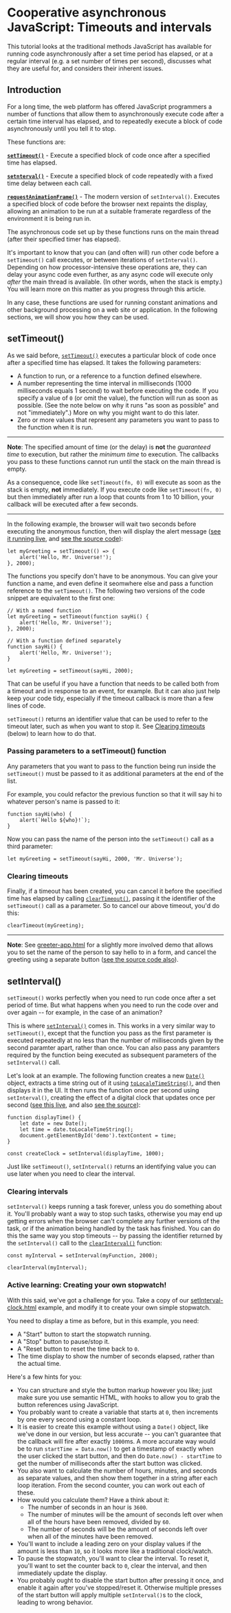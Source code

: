 # Cooperative asynchronous JavaScript: Timeouts and intervals

This tutorial looks at the traditional methods JavaScript has available for running code asynchronously after a set time period has elapsed, or at a regular interval (e.g. a set number of times per second), discusses what they are useful for, and considers their inherent issues.

## Introduction

For a long time, the web platform has offered JavaScript programmers a number of functions that allow them to asynchronously execute code after a certain time interval has elapsed, and to repeatedly execute a block of code asynchronously until you tell it to stop.

These functions are:

**[`setTimeout()`](https://developer.mozilla.org/en-US/docs/Web/API/WindowOrWorkerGlobalScope/setTimeout)** - Execute a specified block of code once after a specified time has elapsed.

**[`setnterval()`](https://developer.mozilla.org/en-US/docs/Web/API/WindowOrWorkerGlobalScope/setInterval)** - Execute a specified block of code repeatedly with a fixed time delay between each call.

**[`requestAnimationFrame()`](https://developer.mozilla.org/en-US/docs/Web/API/window/requestAnimationFrame)** - The modern version of `setInterval()`. Executes a specified block of code before the browser next repaints the display, allowing an animation to be run at a suitable framerate regardless of the environment it is being run in.

The asynchronous code set up by these functions runs on the main thread (after their specified timer has elapsed).

It's important to know that you can (and often will) run other code before a `setTimeout()` call executes, or between iterations of `setInterval()`. Depending on how processor-intensive these operations are, they can delay your async code even further, as any async code will execute only *after* the main thread is available. (In other words, when the stack is empty.) You will learn more on this matter as you progress through this article.

In any case, these functions are used for running constant animations and other background processing on a web site or application. In the following sections, we will show you how they can be used.

## setTimeout()

As we said before, [`setTimeout()`](https://developer.mozilla.org/en-US/docs/Web/API/WindowOrWorkerGlobalScope/setTimeout) executes a particular block of code once after a specified time has elapsed. It takes the following parameters:

* A function to run, or a reference to a function defined elsewhere.
* A number representing the time interval in milliseconds (1000 milliseconds equals 1 second) to wait before executing the code. If you specify a value of `0` (or omit the value), the function will run as soon as possible. (See the note below on why it runs "as soon as possible" and not "immediately".) More on why you might want to do this later.
* Zero or more values that represent any parameters you want to pass to the function when it is run.

<hr>

**Note**: The specified amount of time (or the delay) is **not** the *guaranteed time* to execution, but rather the *minimum time* to execution. The callbacks you pass to these functions cannot run until the stack on the main thread is empty.

As a consequence, code like `setTimeout(fn, 0)` will execute as soon as the stack is empty, **not** immediately. If you execute code like `setTimeout(fn, 0)` but then immediately after run a loop that counts from 1 to 10 billion, your callback will be executed after a few seconds.

<hr>

In the following example, the browser will wait two seconds before executing the anonymous function, then will display the alert message ([see it running live](), and [see the source code](https://github.com/AndrewSRea/My_Learning_Port/blob/main/JavaScript/Asynchronous_JS/Co-op_Async_JS_Timeouts_Intervals/simple-settimeout.html)):
```
let myGreeting = setTimeout(() => {
    alert('Hello, Mr. Universe!');
}, 2000);
```
The functions you specify don't have to be anonymous. You can give your function a name, and even define it seomwhere else and pass a function reference to the `setTimeout()`. The following two versions of the code snippet are equivalent to the first one:
```
// With a named function
let myGreeting = setTimeout(function sayHi() {
    alert('Hello, Mr. Universe!');
}, 2000);

// With a function defined separately
function sayHi() {
    alert('Hello, Mr. Universe!');
}

let myGreeting = setTimeout(sayHi, 2000);
```
That can be useful if you have a function that needs to be called both from a timeout and in response to an event, for example. But it can also just help keep your code tidy, especially if the timeout callback is more than a few lines of code.

`setTimeout()` returns an identifier value that can be used to refer to the timeout later, such as when you want to stop it. See [Clearing timeouts](https://github.com/AndrewSRea/My_Learning_Port/tree/main/JavaScript/Asynchronous_JS/Co-op_Async_JS_Timeouts_Intervals#clearing-timeouts) (below) to learn how to do that.

### Passing parameters to a setTimeout() function

Any parameters that you want to pass to the function being run inside the `setTimeout()` must be passed to it as additional parameters at the end of the list.

For example, you could refactor the previous function so that it will say hi to whatever person's name is passed to it:
```
function sayHi(who) {
    alert(`Hello ${who}!`);
}
```
Now you can pass the name of the person into the `setTimeout()` call as a third parameter:
```
let myGreeting = setTimeout(sayHi, 2000, 'Mr. Universe');
```

### Clearing timeouts

Finally, if a timeout has been created, you can cancel it before the specified time has elapsed by calling [`clearTimeout()`](https://developer.mozilla.org/en-US/docs/Web/API/WindowOrWorkerGlobalScope/clearTimeout), passing it the identifier of the `setTimeout()` call as a parameter. So to cancel our above timeout, you'd do this:
```
clearTimeout(myGreeting);
```

<hr>

**Note**: See [greeter-app.html]() for a slightly more involved demo that allows you to set the name of the person to say hello to in a form, and cancel the greeting using a separate button ([see the source code also](https://github.com/AndrewSRea/My_Learning_Port/blob/main/JavaScript/Asynchronous_JS/Co-op_Async_JS_Timeouts_Intervals/greeter-app.html)).

## setInterval()

`setTimeout()` works perfectly when you need to run code once after a set period of time. But what happens when you need to run the code over and over again -- for example, in the case of an animation?

This is where [`setInterval()`](https://developer.mozilla.org/en-US/docs/Web/API/WindowOrWorkerGlobalScope/setInterval) comes in. This works in a very similar way to `setTimeout()`, except that the function you pass as the first parameter is executed repeatedly at no less than the number of milliseconds given by the second paramter apart, rather than once. You can also pass any paramters required by the function being executed as subsequent parameters of the `setInterval()` call.

Let's look at an example. The following function creates a new [`Date()`](https://developer.mozilla.org/en-US/docs/Web/JavaScript/Reference/Global_Objects/Date) object, extracts a time string out of it using [`toLocaleTimeString()`](https://developer.mozilla.org/en-US/docs/Web/JavaScript/Reference/Global_Objects/Date/toLocaleTimeString), and then displays it in the UI. It then runs the function once per second using `setInterval()`, creating the effect of a digital clock that updates once per second ([see this live](), and also [see the source](https://github.com/AndrewSRea/My_Learning_Port/blob/main/JavaScript/Asynchronous_JS/Co-op_Async_JS_Timeouts_Intervals/setinterval-clock.html)):
```
function displayTime() {
    let date = new Date();
    let time = date.toLocaleTimeString();
    document.getElementById('demo').textContent = time;
}

const createClock = setInterval(displayTime, 1000);
```
Just like `setTimeout()`, `setInterval()` returns an identifying value you can use later when you need to clear the interval.

### Clearing intervals

`setInterval()` keeps running a task forever, unless you do something about it. You'll probably want a way to stop such tasks, otherwise you may end up getting errors when the browser can't complete any further versions of the task, or if the animation being handled by the task has finished. You can do this the same way you stop timeouts -- by passing the identifier returned by the `setInterval()` call to the [`clearInterval()`](https://developer.mozilla.org/en-US/docs/Web/API/WindowOrWorkerGlobalScope/clearInterval) function:
```
const myInterval = setInterval(myFunction, 2000);

clearInterval(myInterval);
```

### Active learning: Creating your own stopwatch!

With this said, we've got a challenge for you. Take a copy of our [setInterval-clock.html](https://github.com/mdn/learning-area/blob/master/javascript/asynchronous/loops-and-intervals/setinterval-clock.html) example, and modify it to create your own simple stopwatch.

You need to display a time as before, but in this example, you need:

* A "Start" button to start the stopwatch running.
* A "Stop" button to pause/stop it.
* A "Reset button to reset the time back to `0`.
* The time display to show the number of seconds elapsed, rather than the actual time.

Here's a few hints for you:

* You can structure and style the button markup however you like; just make sure you use semantic HTML, with hooks to allow you to grab the button references using JavaScript.
* You probably want to create a variable that starts at `0`, then increments by one every second using a constant loop.
* It is easier to create this example without using a `Date()` object, like we've done in our version, but less accurate -- you can't guarantee that the callback will fire after exactly `1000`ms. A more accurate way would be to run `startTime = Data.now()` to get a timestamp of exactly when the user clicked the start button, and then do `Date.now() - startTime` to get the number of milliseconds after the start button was clicked.
* You also want to calculate the number of hours, minutes, and seconds as separate values, and then show them together in a string after each loop iteration. From the second counter, you can work out each of these.
* How would you calculate them? Have a think about it:
    - The number of seconds in an hour is `3600`.
    - The number of minutes will be the amount of seconds left over when all of the hours have been removed, divided by `60`.
    - The number of seconds will be the amount of seconds left over when all of the minutes have been removed.
* You'll want to include a leading zero on your display values if the amount is less than `10`, so it looks more like a traditional clock/watch.
* To pause the stopwatch, you'll want to clear the interval. To reset it, you'll want to set the counter back to `0`, clear the interval, and then immediately update the display.
* You probably ought to disable the start button after pressing it once, and enable it again after you've stopped/reset it. Otherwise multiple presses of the start button will apply multiple `setInterval()`s to the clock, leading to wrong behavior.